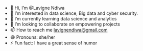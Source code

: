 - 👋 Hi, I’m @Lavigne Ndiwa
- 👀 I’m interested in data science, Big data and cyber security.
- 🌱 I’m currently learning data science and analytics 
- 💞️ I’m looking to collaborate on empowering projects
- 📫 How to reach me lavignendiwa@gmail.com
- 😄 Pronouns:  she/her
- ⚡ Fun fact:  I have a great sense of humor 

<!---
lavi-nd/lavi-nd is a ✨ special ✨ repository because its `README.md` (this file) appears on your GitHub profile.
You can click the Preview link to take a look at your changes.
--->

